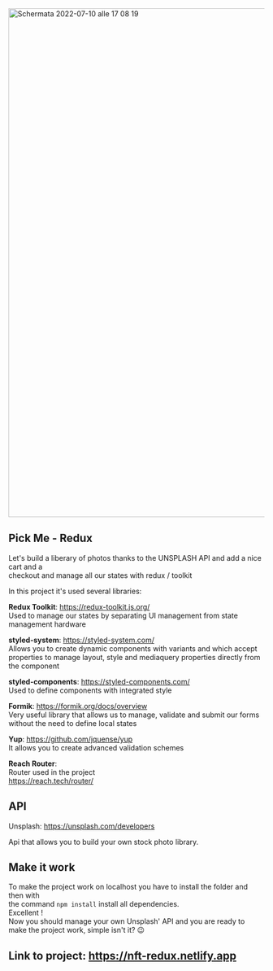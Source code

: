 <img width="1000" alt="Schermata 2022-07-10 alle 17 08 19" src="https://user-images.githubusercontent.com/96723681/178150655-3078e271-daf1-4c03-a499-73492a4fa544.png">


## Pick Me - Redux

Let's build a liberary of photos thanks to the UNSPLASH API and add a nice cart and a  
checkout and manage all our states with redux / toolkit

In this project it's used several libraries:

__Redux Toolkit__: https://redux-toolkit.js.org/  
Used to manage our states by separating UI management from state management hardware

__styled-system__: https://styled-system.com/  
Allows you to create dynamic components with variants and which accept properties to manage layout, style and mediaquery properties directly from the component

__styled-components__: https://styled-components.com/  
Used to define components with integrated style

__Formik__: https://formik.org/docs/overview  
Very useful library that allows us to manage, validate and submit our forms without the need to define local states

__Yup__: https://github.com/jquense/yup  
It allows you to create advanced validation schemes

__Reach Router__:  
Router used in the project  
https://reach.tech/router/

## API

Unsplash: https://unsplash.com/developers

Api that allows you to build your own stock photo library.

## Make it work

To make the project work on localhost you have to install the folder and then with   
the command `npm install` install all dependencies.  
Excellent !  
Now you should manage your own Unsplash' API and you are ready to make the project work, simple isn't it? 😉

## Link to project: https://nft-redux.netlify.app

